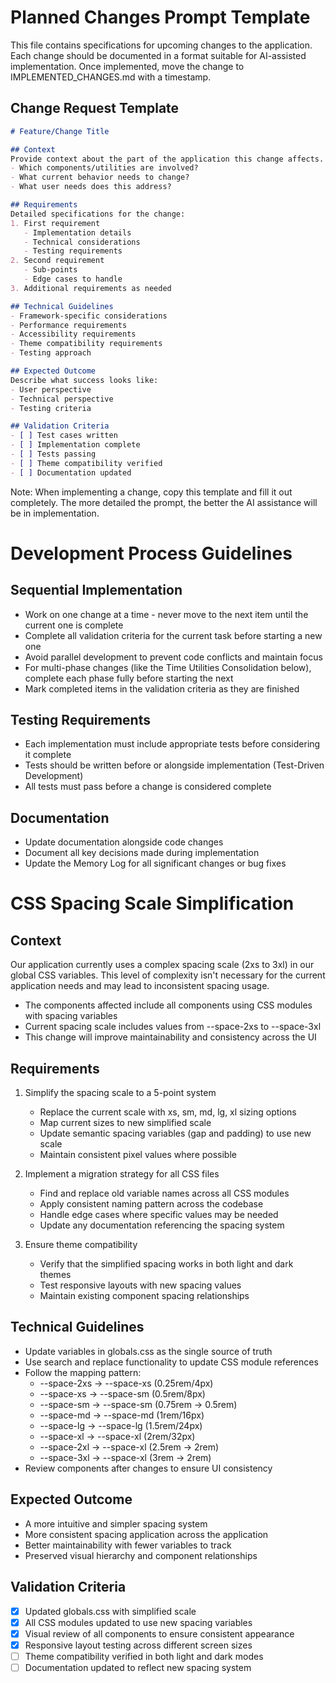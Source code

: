 # Planned Changes Prompt Template
This file contains specifications for upcoming changes to the application. Each change should be documented in a format suitable for AI-assisted implementation. Once implemented, move the change to IMPLEMENTED_CHANGES.md with a timestamp.

## Change Request Template
```markdown
# Feature/Change Title

## Context
Provide context about the part of the application this change affects.
- Which components/utilities are involved?
- What current behavior needs to change?
- What user needs does this address?

## Requirements
Detailed specifications for the change:
1. First requirement
   - Implementation details
   - Technical considerations
   - Testing requirements
2. Second requirement
   - Sub-points
   - Edge cases to handle
3. Additional requirements as needed

## Technical Guidelines
- Framework-specific considerations
- Performance requirements
- Accessibility requirements
- Theme compatibility requirements
- Testing approach

## Expected Outcome
Describe what success looks like:
- User perspective
- Technical perspective
- Testing criteria

## Validation Criteria
- [ ] Test cases written
- [ ] Implementation complete
- [ ] Tests passing
- [ ] Theme compatibility verified
- [ ] Documentation updated
```

Note: When implementing a change, copy this template and fill it out completely. The more detailed the prompt, the better the AI assistance will be in implementation.

# Development Process Guidelines

## Sequential Implementation
- Work on one change at a time - never move to the next item until the current one is complete
- Complete all validation criteria for the current task before starting a new one
- Avoid parallel development to prevent code conflicts and maintain focus
- For multi-phase changes (like the Time Utilities Consolidation below), complete each phase fully before starting the next
- Mark completed items in the validation criteria as they are finished

## Testing Requirements
- Each implementation must include appropriate tests before considering it complete
- Tests should be written before or alongside implementation (Test-Driven Development)
- All tests must pass before a change is considered complete

## Documentation
- Update documentation alongside code changes
- Document all key decisions made during implementation
- Update the Memory Log for all significant changes or bug fixes

# CSS Spacing Scale Simplification

## Context
Our application currently uses a complex spacing scale (2xs to 3xl) in our global CSS variables. This level of complexity isn't necessary for the current application needs and may lead to inconsistent spacing usage.

- The components affected include all components using CSS modules with spacing variables
- Current spacing scale includes values from --space-2xs to --space-3xl
- This change will improve maintainability and consistency across the UI

## Requirements
1. Simplify the spacing scale to a 5-point system
   - Replace the current scale with xs, sm, md, lg, xl sizing options
   - Map current sizes to new simplified scale
   - Update semantic spacing variables (gap and padding) to use new scale
   - Maintain consistent pixel values where possible

2. Implement a migration strategy for all CSS files
   - Find and replace old variable names across all CSS modules
   - Apply consistent naming pattern across the codebase
   - Handle edge cases where specific values may be needed
   - Update any documentation referencing the spacing system

3. Ensure theme compatibility
   - Verify that the simplified spacing works in both light and dark themes
   - Test responsive layouts with new spacing values
   - Maintain existing component spacing relationships

## Technical Guidelines
- Update variables in globals.css as the single source of truth
- Use search and replace functionality to update CSS module references
- Follow the mapping pattern:
  - --space-2xs → --space-xs (0.25rem/4px)
  - --space-xs → --space-sm (0.5rem/8px)
  - --space-sm → --space-sm (0.75rem → 0.5rem)
  - --space-md → --space-md (1rem/16px)
  - --space-lg → --space-lg (1.5rem/24px)
  - --space-xl → --space-xl (2rem/32px)
  - --space-2xl → --space-xl (2.5rem → 2rem)
  - --space-3xl → --space-xl (3rem → 2rem)
- Review components after changes to ensure UI consistency

## Expected Outcome
- A more intuitive and simpler spacing system
- More consistent spacing application across the application
- Better maintainability with fewer variables to track
- Preserved visual hierarchy and component relationships

## Validation Criteria
- [x] Updated globals.css with simplified scale
- [x] All CSS modules updated to use new spacing variables
- [x] Visual review of all components to ensure consistent appearance
- [x] Responsive layout testing across different screen sizes
- [ ] Theme compatibility verified in both light and dark modes
- [ ] Documentation updated to reflect new spacing system
